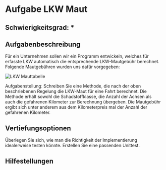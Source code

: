 # Aufgabe LKW Maut

## Schwierigkeitsgrad: *

## Aufgabenbeschreibung
Für ein Unternehmen sollen wir ein Programm entwickeln, welches für erfasste LKW automatisch die entsprechende LKW-Mautgebühr berechnet. 
Folgende Mautgebühren wurden uns dafür vorgegeben:
 
![LKW Mauttabelle](https://github.com/KlaraOppenheimerSchule/Einfuehrung_Programmieren_Uebungen/blob/8b775cf95983694fcc616b8c9272a76033be50e7/Modul%20Programmverzweigungen/%C3%9Cbungsaufgabe%20LKW_Maut/LKW_Mauttabelle.png)

Aufgabenstellung: Schreiben Sie eine Methode, die nach der oben beschriebenen Regelung die LKW-Maut für eine Fahrt berechnet. Die Methode erhält sowohl die Schadstoffklasse, die Anzahl der Achsen als auch die gefahrenen Kilometer zur Berechnung übergeben. Die Mautgebühr ergibt sich unter anderem aus dem Kilometerpreis mal der Anzahl der gefahrenen Kilometer. 
 

## Vertiefungsoptionen
Überlegen Sie sich, wie man die Richtigkeit der Implementierung idealerweise testen könnte. Erstellen Sie eine passenden Unittest.

## Hilfestellungen